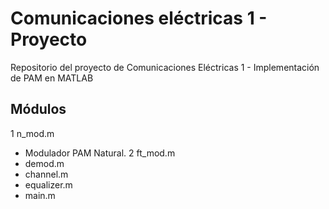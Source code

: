 # Comunicaciones eléctricas 1 - Proyecto
Repositorio del proyecto de Comunicaciones Eléctricas 1 - Implementación de PAM en MATLAB

## Módulos
1 n_mod.m
  - Modulador PAM Natural.
2 ft_mod.m
- demod.m
- channel.m
- equalizer.m
- main.m
